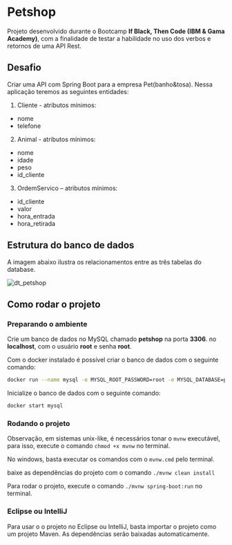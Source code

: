 # Petshop
Projeto desenvolvido durante o Bootcamp **If Black, Then Code (IBM & Gama Academy)**, com a finalidade de testar a habilidade no uso dos verbos e retornos de uma API Rest.

## Desafio

Criar uma API com Spring Boot para a empresa Pet(banho&tosa). Nessa aplicação teremos as seguintes entidades:

1. Cliente - atributos mínimos: 
  - nome
  - telefone
  
2. Animal - atributos mínimos: 
  - nome 
  - idade
  - peso 
  - id_cliente
  
3. OrdemServico – atributos mínimos: 
  - id_cliente 
  - valor 
  - hora_entrada
  - hora_retirada

## Estrutura do banco de dados
A imagem abaixo ilustra os relacionamentos entre as três tabelas do database.

![dt_petshop](https://user-images.githubusercontent.com/93226440/187004819-cc08ccfc-fb4d-4a26-a11f-6d4df29142aa.png)


## **Como rodar o projeto**
### **Preparando o ambiente**
Crie um banco de dados no MySQL chamado **petshop** na porta **3306**.
no **localhost**, com o usuário **root** e senha **root**.

Com o docker instalado é possível criar o banco de dados com o seguinte comando:
```bash
docker run --name mysql -e MYSQL_ROOT_PASSWORD=root -e MYSQL_DATABASE=petshop -p 3306:3306 -d mysql:latest
```

Inicialize o banco de dados com o seguinte comando:
```bash
docker start mysql
```

### **Rodando o projeto**
Observação, em sistemas unix-like, é necessários tonar o `mvnw` executável, para isso, execute o comando `chmod +x mvnw` no terminal.

No windows, basta executar os comandos com o `mvnw.cmd` pelo terminal.

baixe as dependências do projeto com o comando `./mvnw clean install`

Para rodar o projeto, execute o comando `./mvnw spring-boot:run` no terminal.

### **Eclipse** ou **IntelliJ**
Para usar o o projeto no Eclipse ou IntelliJ, basta importar o projeto como um projeto Maven. As dependências serão baixadas automaticamente.



